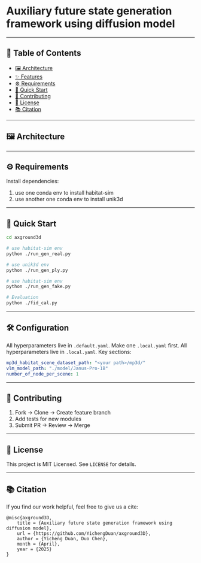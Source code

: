 # Auxiliary future state generation framework using diffusion model


> 

---

## 📖 Table of Contents
- [🖼 Architecture](#-architecture)  
- [✨ Features](#-features)  
- [⚙️ Requirements](#️-requirements)  
- [🚦 Quick Start](#-quick-start)  
- [🤝 Contributing](#-contributing)  
- [📄 License](#-license)  
- [📚 Citation](#-citation)

---

## 🖼 Architecture



---

## ⚙️ Requirements

Install dependencies:

1. use one conda env to install habitat-sim
2. use another one conda env to install unik3d


---

## 🚦 Quick Start



```bash
cd axground3d

# use habitat-sim env
python ./run_gen_real.py

# use unik3d env
python ./run_gen_ply.py

# use habitat-sim env
python ./run_gen_fake.py

# Evaluation
python ./fid_cal.py
```

---

## 🛠 Configuration

All hyperparameters live in `.default.yaml`. Make one `.local.yaml` first. All hyperparameters live in `.local.yaml`. Key sections:

``` yaml
mp3d_habitat_scene_dataset_path: "<your path>/mp3d/"
vlm_model_path: "./model/Janus-Pro-1B"
number_of_node_per_scene: 1
```
---

## 🤝 Contributing

1. Fork → Clone → Create feature branch  
2. Add tests for new modules  
3. Submit PR → Review → Merge  

---

## 📄 License

This project is MIT Licensed. See `LICENSE` for details.

---

## 📚 Citation

If you find our work helpful, feel free to give us a cite:
```
@misc{axground3D,
    title = {Auxiliary future state generation framework using diffusion model},
    url = {https://github.com/YichengDuan/axground3D},
    author = {Yicheng Duan, Duo Chen},
    month = {April},
    year = {2025}
}
```


